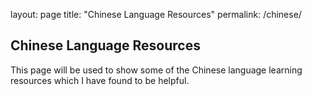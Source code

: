 layout: page
title: "Chinese Language Resources"
permalink: /chinese/

## Chinese Language Resources

This page will be used to show some of the Chinese language learning resources which 
I have found to be helpful.
